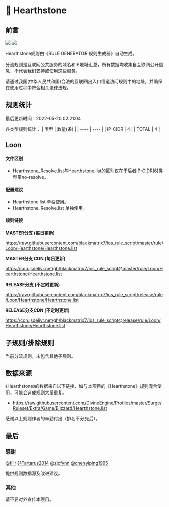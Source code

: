 # 🧸 Hearthstone

## 前言

![](https://shields.io/badge/-移除重复规则-ff69b4) ![](https://shields.io/badge/-IP--CIDR(6)合并-blueviolet) 

Hearthstone规则由《RULE GENERATOR 规则生成器》自动生成。

分流规则是互联网公共服务的域名和IP地址汇总，所有数据均收集自互联网公开信息，不代表我们支持或使用这些服务。

请通过我国(中华人民共和国)合法的互联网出入口信道访问规则中的地址，并确保在使用过程中符合相关法律法规。

## 规则统计

最后更新时间：2022-05-20 02:21:04

各类型规则统计：
| 类型 | 数量(条)  | 
| ---- | ----  |
| IP-CIDR | 4  | 
| TOTAL | 4  | 


## Loon 

#### 文件区别
- Hearthstone_Resolve.list与Hearthstone.list的区别仅在于后者IP-CIDR(6)类型带no-resolve。

#### 配置建议
- Hearthstone.list 单独使用。
- Hearthstone_Resolve.list 单独使用。

#### 规则链接
**MASTER分支 (每日更新)**

https://raw.githubusercontent.com/blackmatrix7/ios_rule_script/master/rule/Loon/Hearthstone/Hearthstone.list

**MASTER分支 CDN (每日更新)**

https://cdn.jsdelivr.net/gh/blackmatrix7/ios_rule_script@master/rule/Loon/Hearthstone/Hearthstone.list

**RELEASE分支 (不定时更新)**

https://raw.githubusercontent.com/blackmatrix7/ios_rule_script/release/rule/Loon/Hearthstone/Hearthstone.list

**RELEASE分支CDN (不定时更新)**

https://cdn.jsdelivr.net/gh/blackmatrix7/ios_rule_script@release/rule/Loon/Hearthstone/Hearthstone.list

## 子规则/排除规则


当前分流规则，未包含其他子规则。

## 数据来源

《Hearthstone》的数据来自以下链接，如与本项目的《Hearthstone》规则混合使用，可能会造成规则大量重复。

- https://raw.githubusercontent.com/DivineEngine/Profiles/master/Surge/Ruleset/Extra/Game/Blizzard/Hearthstone.list


感谢以上规则作者的辛勤付出（排名不分先后）。

## 最后

### 感谢

[@fiiir](https://github.com/fiiir) [@Tartarus2014](https://github.com/Tartarus2014) [@zjcfynn](https://github.com/zjcfynn) [@chenyiping1995](https://github.com/chenyiping1995) 

提供规则数据源及改进建议。

### 其他

请不要对外宣传本项目。